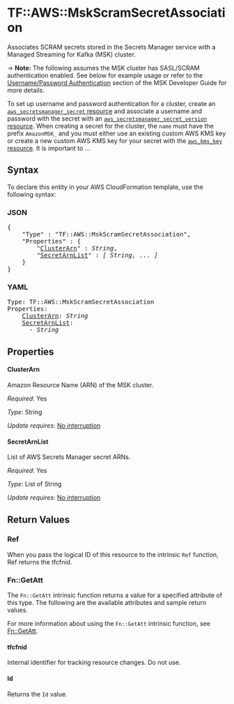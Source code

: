 # TF::AWS::MskScramSecretAssociation

Associates SCRAM secrets stored in the Secrets Manager service with a Managed Streaming for Kafka (MSK) cluster.

-> **Note:** The following assumes the MSK cluster has SASL/SCRAM authentication enabled. See below for example usage or refer to the [Username/Password Authentication](https://docs.aws.amazon.com/msk/latest/developerguide/msk-password.html) section of the MSK Developer Guide for more details.

To set up username and password authentication for a cluster, create an [`aws_secretsmanager_secret` resource](/docs/providers/aws/r/secretsmanager_secret.html) and associate
a username and password with the secret with an [`aws_secretsmanager_secret_version` resource](/docs/providers/aws/r/secretsmanager_secret_version.html). When creating a secret for the cluster,
the `name` must have the prefix `AmazonMSK_` and you must either use an existing custom AWS KMS key or create a new
custom AWS KMS key for your secret with the [`aws_kms_key` resource](/docs/providers/aws/r/kms_key.html). It is important to ...

## Syntax

To declare this entity in your AWS CloudFormation template, use the following syntax:

### JSON

<pre>
{
    "Type" : "TF::AWS::MskScramSecretAssociation",
    "Properties" : {
        "<a href="#clusterarn" title="ClusterArn">ClusterArn</a>" : <i>String</i>,
        "<a href="#secretarnlist" title="SecretArnList">SecretArnList</a>" : <i>[ String, ... ]</i>
    }
}
</pre>

### YAML

<pre>
Type: TF::AWS::MskScramSecretAssociation
Properties:
    <a href="#clusterarn" title="ClusterArn">ClusterArn</a>: <i>String</i>
    <a href="#secretarnlist" title="SecretArnList">SecretArnList</a>: <i>
      - String</i>
</pre>

## Properties

#### ClusterArn

Amazon Resource Name (ARN) of the MSK cluster.

_Required_: Yes

_Type_: String

_Update requires_: [No interruption](https://docs.aws.amazon.com/AWSCloudFormation/latest/UserGuide/using-cfn-updating-stacks-update-behaviors.html#update-no-interrupt)

#### SecretArnList

List of AWS Secrets Manager secret ARNs.

_Required_: Yes

_Type_: List of String

_Update requires_: [No interruption](https://docs.aws.amazon.com/AWSCloudFormation/latest/UserGuide/using-cfn-updating-stacks-update-behaviors.html#update-no-interrupt)

## Return Values

### Ref

When you pass the logical ID of this resource to the intrinsic `Ref` function, Ref returns the tfcfnid.

### Fn::GetAtt

The `Fn::GetAtt` intrinsic function returns a value for a specified attribute of this type. The following are the available attributes and sample return values.

For more information about using the `Fn::GetAtt` intrinsic function, see [Fn::GetAtt](https://docs.aws.amazon.com/AWSCloudFormation/latest/UserGuide/intrinsic-function-reference-getatt.html).

#### tfcfnid

Internal identifier for tracking resource changes. Do not use.

#### Id

Returns the <code>Id</code> value.

